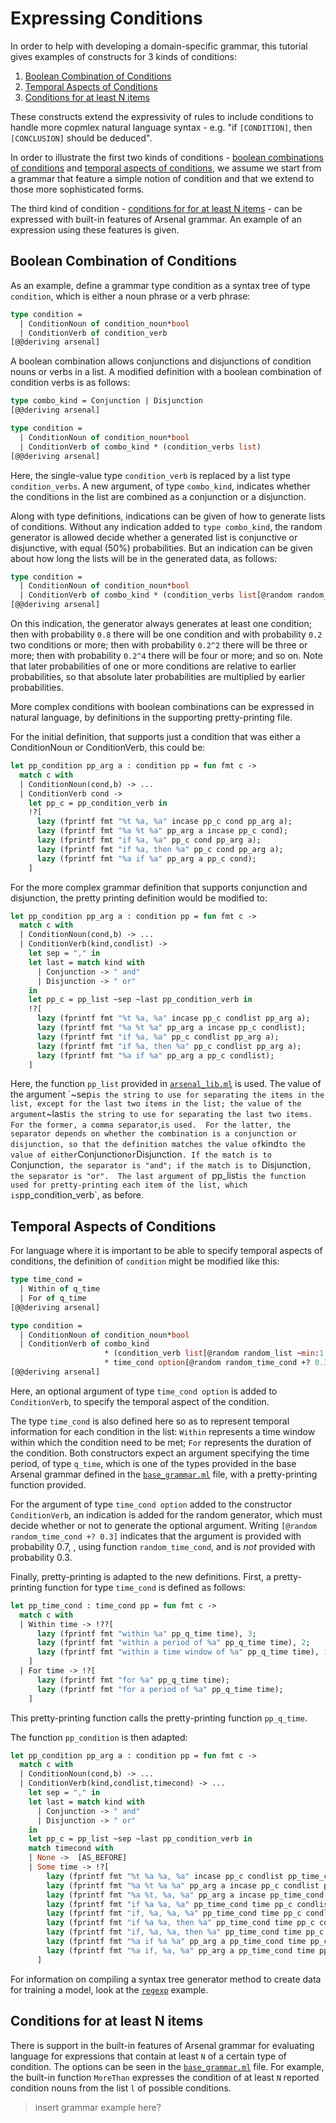 # Expressing Conditions

In order to help with developing a domain-specific grammar, this tutorial gives examples of constructs for 3 kinds of conditions:

1. [Boolean Combination of Conditions](#boolean-combination-of-conditions)
2. [Temporal Aspects of Conditions](#temporal-aspects-of-conditions)
3. [Conditions for at least N items](#conditions-for-at-least-n-items)

These constructs extend the expressivity of rules to include conditions to handle more copmlex natural language syntax - e.g. "if `[CONDITION]`, then
`[CONCLUSION]` should be deduced".

In order to illustrate the first two kinds of conditions - [boolean combinations of conditions](#boolean-combination-of-conditions) and [temporal aspects of conditions](#temporal-aspects-of-conditions), we assume we start from a grammar that feature a simple notion of condition and that we extend to those more sophisticated forms.

The third kind of condition - [conditions for for at least N items](#conditions-for-at-least-n-items) - can be expressed with built-in features of Arsenal grammar.  An example of an expression using these features is given.  

## Boolean Combination of Conditions

As an example, define a grammar type condition as a syntax tree of type `condition`, which is either a noun phrase or a verb phrase:
```ocaml
type condition =
  | ConditionNoun of condition_noun*bool
  | ConditionVerb of condition_verb
[@@deriving arsenal]
```
A boolean combination allows conjunctions and disjunctions of condition nouns or verbs in a list.
A modified definition with a boolean combination of condition verbs is as follows:
```ocaml
type combo_kind = Conjunction | Disjunction
[@@deriving arsenal]

type condition =
  | ConditionNoun of condition_noun*bool
  | ConditionVerb of combo_kind * (condition_verbs list)
[@@deriving arsenal]
```
Here, the single-value type `condition_verb` is replaced by a list type `condition_verbs`. A new argument, of type `combo_kind`, indicates whether the conditions in the list are combined as a conjunction or a disjunction. 

Along with type definitions, indications can be given of how to generate lists of conditions. Without any indication added to `type combo_kind`, the random generator is allowed decide whether a generated list is conjunctive or disjunctive, with equal (50%)
probabilities. But an indication can be given about how long the lists will be in the generated data, as follows:
```ocaml
type condition =
  | ConditionNoun of condition_noun*bool
  | ConditionVerb of combo_kind * (condition_verbs list[@random random_list ~min:1 ~empty:0.8 random_condition_verbs])
[@@deriving arsenal]
```
On this indication, the generator always generates at least one condition; then with probability `0.8` there will be one condition and with probability `0.2` two conditions or more; then with probability `0.2^2` there will be three or more; then with probability  `0.2^4` there will be four or more; and so on.  Note that later probabilities of one or more conditions are relative to earlier probabilities, so that absolute later probabilities are multiplied by earlier probabilities.

More complex conditions with boolean combinations can be expressed in natural
language, by definitions in the supporting pretty-printing file. 

For the initial definition, that supports just a condition that was either a ConditionNoun or ConditionVerb, this could be:
```ocaml
let pp_condition pp_arg a : condition pp = fun fmt c ->
  match c with
  | ConditionNoun(cond,b) -> ...
  | ConditionVerb cond ->
    let pp_c = pp_condition_verb in
    !?[
      lazy (fprintf fmt "%t %a, %a" incase pp_c cond pp_arg a);
      lazy (fprintf fmt "%a %t %a" pp_arg a incase pp_c cond);
      lazy (fprintf fmt "if %a, %a" pp_c cond pp_arg a);
      lazy (fprintf fmt "if %a, then %a" pp_c cond pp_arg a);
      lazy (fprintf fmt "%a if %a" pp_arg a pp_c cond);
    ]
```
For the more complex grammar definition that supports conjunction and disjunction, the pretty printing definition would be  modified to:
```ocaml
let pp_condition pp_arg a : condition pp = fun fmt c ->
  match c with
  | ConditionNoun(cond,b) -> ...
  | ConditionVerb(kind,condlist) ->
    let sep = "," in
    let last = match kind with
      | Conjunction -> " and"
      | Disjunction -> " or"
    in
    let pp_c = pp_list ~sep ~last pp_condition_verb in
    !?[
      lazy (fprintf fmt "%t %a, %a" incase pp_c condlist pp_arg a);
      lazy (fprintf fmt "%a %t %a" pp_arg a incase pp_c condlist);
      lazy (fprintf fmt "if %a, %a" pp_c condlist pp_arg a);
      lazy (fprintf fmt "if %a, then %a" pp_c condlist pp_arg a);
      lazy (fprintf fmt "%a if %a" pp_arg a pp_c condlist);
    ]
```
Here, the function `pp_list` provided in [`arsenal_lib.ml`](../ocaml-grammars/arsenal_lib/src/arsenal_lib.ml`) is used.  The value of the argument `~sep` is the string to use for separating the items in the list, except
for the last two items in the list; the value of the argument `~last` is the string to use for separating the last two items. For the former, a comma separator `,` is used.  For the latter, the separator depends on whether the combination is a conjunction or disjunction, so that the definition matches the value of `kind` to the value of either `Conjunction` or `Disjunction`. If the match is to `Conjunction`, the separator is "and"; if the match is to `Disjunction`, the separator is "or".  The last argument of `pp_list` is the function used for pretty-printing each item of the list, which is `pp_condition_verb`, as before.

## Temporal Aspects of Conditions

For language where it is important to be able to specify temporal aspects of conditions, the definition of `condition` might be modified like this:
```ocaml
type time_cond =
  | Within of q_time
  | For of q_time
[@@deriving arsenal]

type condition =
  | ConditionNoun of condition_noun*bool
  | ConditionVerb of combo_kind
                     * (condition_verb list[@random random_list ~min:1 ~empty:0.8 random_condition_verb])
                     * time_cond option[@random random_time_cond +? 0.3]
[@@deriving arsenal]
```

Here, an optional argument of type `time_cond option` is added to `ConditionVerb`, to specify the temporal aspect of the condition.

The type `time_cond` is also defined here so as to represent temporal information for each
condition in the list: `Within` represents a time window within which the condition
need to be met; `For` represents the duration of the condition.
Both constructors expect an argument specifying the time period, of type
`q_time`, which is one of the types provided in the base Arsenal grammar defined in the 
[`base_grammar.ml`](../ocaml-grammars/arsenal_lib/src/base_grammar.ml) file, with a pretty-printing function provided.

For the argument of type `time_cond option` added to the constructor
`ConditionVerb`, an indication is added for the random generator, which
must decide whether or not to generate the optional argument.  Writing `[@random
random_time_cond +? 0.3]` indicates that the argument is provided with probability 0.7, , using function `random_time_cond`, and is *not* provided with probability 0.3.

Finally, pretty-printing is adapted to the new definitions.
First, a pretty-printing function for type `time_cond` is defined as follows:
```ocaml
let pp_time_cond : time_cond pp = fun fmt c ->
  match c with
  | Within time -> !??[
      lazy (fprintf fmt "within %a" pp_q_time time), 3;
      lazy (fprintf fmt "within a period of %a" pp_q_time time), 2;
      lazy (fprintf fmt "within a time window of %a" pp_q_time time), 1;
    ]
  | For time -> !?[
      lazy (fprintf fmt "for %a" pp_q_time time);
      lazy (fprintf fmt "for a period of %a" pp_q_time time);
    ]
```
This pretty-printing function calls the pretty-printing function `pp_q_time`.

The function `pp_condition` is then adapted:
```ocaml
let pp_condition pp_arg a : condition pp = fun fmt c ->
  match c with
  | ConditionNoun(cond,b) -> ...
  | ConditionVerb(kind,condlist,timecond) -> ...
    let sep = "," in
    let last = match kind with
      | Conjunction -> " and"
      | Disjunction -> " or"
    in
    let pp_c = pp_list ~sep ~last pp_condition_verb in
    match timecond with
    | None ->  [AS_BEFORE]
    | Some time -> !?[
        lazy (fprintf fmt "%t %a %a, %a" incase pp_c condlist pp_time_cond time pp_arg a);
        lazy (fprintf fmt "%a %t %a %a" pp_arg a incase pp_c condlist pp_time_cond time);
        lazy (fprintf fmt "%a %t, %a, %a" pp_arg a incase pp_time_cond time pp_c condlist);
        lazy (fprintf fmt "if %a %a, %a" pp_time_cond time pp_c condlist pp_arg a);
        lazy (fprintf fmt "if, %a, %a, %a" pp_time_cond time pp_c condlist pp_arg a);
        lazy (fprintf fmt "if %a %a, then %a" pp_time_cond time pp_c condlist pp_arg a);
        lazy (fprintf fmt "if, %a, %a, then %a" pp_time_cond time pp_c condlist pp_arg a);
        lazy (fprintf fmt "%a if %a %a" pp_arg a pp_time_cond time pp_c condlist);
        lazy (fprintf fmt "%a if, %a, %a" pp_arg a pp_time_cond time pp_c condlist);
      ]
```

For information on compiling a syntax tree generator method to create data for training a model, look at the 
[`regexp`](../regexp/README.md) example.

## Conditions for at least N items

There is support in the built-in features of Arsenal grammar for evaluating language for expressions that contain at least `N` of a certain type of condition.
The options can be seen in the [`base_grammar.ml`](../ocaml-grammars/arsenal_lib/src/base_grammar.ml) file.
For example, the built-in function `MoreThan` expresses the condition of at least `N` reported condition nouns from the list `l` of possible conditions.  

> insert grammar example here?
